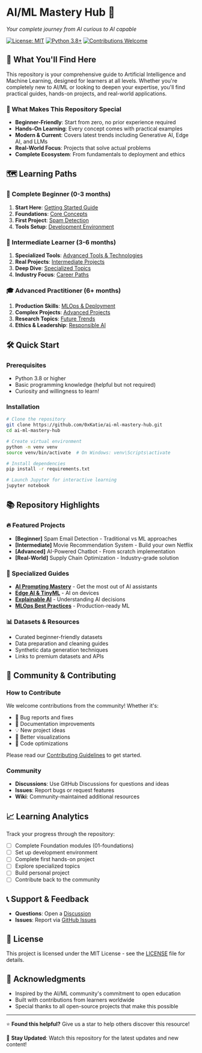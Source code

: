 # AI/ML Mastery Hub 🚀
*Your complete journey from AI curious to AI capable*

[![License: MIT](https://img.shields.io/badge/License-MIT-yellow.svg)](https://opensource.org/licenses/MIT)
[![Python 3.8+](https://img.shields.io/badge/python-3.8+-blue.svg)](https://www.python.org/downloads/)
[![Contributions Welcome](https://img.shields.io/badge/contributions-welcome-brightgreen.svg)](CONTRIBUTING.md)

## 🎯 What You'll Find Here

This repository is your comprehensive guide to Artificial Intelligence and Machine Learning, designed for learners at all levels. Whether you're completely new to AI/ML or looking to deepen your expertise, you'll find practical guides, hands-on projects, and real-world applications.

### 🌟 What Makes This Repository Special
- **Beginner-Friendly**: Start from zero, no prior experience required
- **Hands-On Learning**: Every concept comes with practical examples
- **Modern & Current**: Covers latest trends including Generative AI, Edge AI, and LLMs
- **Real-World Focus**: Projects that solve actual problems
- **Complete Ecosystem**: From fundamentals to deployment and ethics

## 🗺️ Learning Paths

### 🐣 Complete Beginner (0-3 months)
1. **Start Here**: [Getting Started Guide](docs/getting-started.md)
2. **Foundations**: [Core Concepts](01-foundations/)
3. **First Project**: [Spam Detection](04-hands-on-projects/beginner/spam-detection/)
4. **Tools Setup**: [Development Environment](02-practical-guides/development-environment-setup.md)

### 🚀 Intermediate Learner (3-6 months)
1. **Specialized Tools**: [Advanced Tools & Technologies](03-tools-and-technologies/)
2. **Real Projects**: [Intermediate Projects](04-hands-on-projects/intermediate/)
3. **Deep Dive**: [Specialized Topics](05-specialized-topics/)
4. **Industry Focus**: [Career Paths](08-career-and-learning-paths/)

### 🎓 Advanced Practitioner (6+ months)
1. **Production Skills**: [MLOps & Deployment](03-tools-and-technologies/mlops/)
2. **Complex Projects**: [Advanced Projects](04-hands-on-projects/advanced/)
3. **Research Topics**: [Future Trends](10-future-trends/)
4. **Ethics & Leadership**: [Responsible AI](09-ethics-and-best-practices/)

## 🛠️ Quick Start

### Prerequisites
- Python 3.8 or higher
- Basic programming knowledge (helpful but not required)
- Curiosity and willingness to learn!

### Installation
```bash
# Clone the repository
git clone https://github.com/0xKatie/ai-ml-mastery-hub.git
cd ai-ml-mastery-hub

# Create virtual environment
python -m venv venv
source venv/bin/activate  # On Windows: venv\Scripts\activate

# Install dependencies
pip install -r requirements.txt

# Launch Jupyter for interactive learning
jupyter notebook
```

## 📚 Repository Highlights

### 🔥 Featured Projects
- **[Beginner]** Spam Email Detection - Traditional vs ML approaches
- **[Intermediate]** Movie Recommendation System - Build your own Netflix
- **[Advanced]** AI-Powered Chatbot - From scratch implementation
- **[Real-World]** Supply Chain Optimization - Industry-grade solution

### 🎯 Specialized Guides
- **[AI Prompting Mastery](06-ai-prompting-guide/)** - Get the most out of AI assistants
- **[Edge AI & TinyML](05-specialized-topics/edge-ai-tinyml/)** - AI on devices
- **[Explainable AI](05-specialized-topics/explainable-ai/)** - Understanding AI decisions
- **[MLOps Best Practices](03-tools-and-technologies/mlops/)** - Production-ready ML

### 📊 Datasets & Resources
- Curated beginner-friendly datasets
- Data preparation and cleaning guides
- Synthetic data generation techniques
- Links to premium datasets and APIs

## 🤝 Community & Contributing

### How to Contribute
We welcome contributions from the community! Whether it's:
- 🐛 Bug reports and fixes
- 📖 Documentation improvements
- 💡 New project ideas
- 🎨 Better visualizations
- 🔧 Code optimizations

Please read our [Contributing Guidelines](CONTRIBUTING.md) to get started.

### Community
- **Discussions**: Use GitHub Discussions for questions and ideas
- **Issues**: Report bugs or request features
- **Wiki**: Community-maintained additional resources

## 📈 Learning Analytics

Track your progress through the repository:
- [ ] Complete Foundation modules (01-foundations)
- [ ] Set up development environment
- [ ] Complete first hands-on project
- [ ] Explore specialized topics
- [ ] Build personal project
- [ ] Contribute back to the community

## 📞 Support & Feedback

- **Questions**: Open a [Discussion](https://github.com/0xKatie/ai-ml-mastery-hub/discussions)
- **Issues**: Report via [GitHub Issues](https://github.com/0xKatie/ai-ml-mastery-hub/issues)

## 📜 License

This project is licensed under the MIT License - see the [LICENSE](LICENSE) file for details.

## 🙏 Acknowledgments

- Inspired by the AI/ML community's commitment to open education
- Built with contributions from learners worldwide
- Special thanks to all open-source projects that make this possible

---

⭐ **Found this helpful?** Give us a star to help others discover this resource!

📢 **Stay Updated**: Watch this repository for the latest updates and new content!
